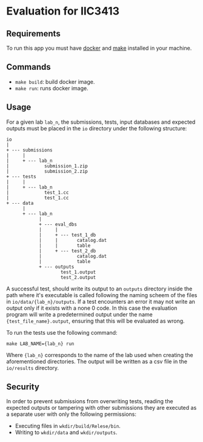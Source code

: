 # Evaluation for IIC3413

## Requirements

To run this app you must have [docker](https://docs.docker.com/engine/install/)
and [make](https://linux.die.net/man/1/make) installed in your machine.

## Commands

- `make build`: build docker image.
- `make run`: runs docker image.

## Usage

For a given lab `lab_n`, the submissions, tests, input databases and expected
outputs must be placed in the `io` directory under the following structure:

```
io
|
+ --- submissions
|     |
|     + --- lab_n
|             submission_1.zip
|             submission_2.zip
+ --- tests
|     |
|     + --- lab_n
|             test_1.cc
|             test_1.cc
+ --- data
      |
      + --- lab_n
            |
            + --- eval_dbs
            |     |
            |     + --- test_1_db
            |     |       catalog.dat
            |     |       table
            |     + --- test_2_db
            |             catalog.dat
            |             table
            + --- outputs
                    test_1.output
                    test_2.output
```

A successful test, should write its output to an `outputs` directory inside the
path where it's executable is called following the naming scheem of the files
in `io/data/{lab_n}/outputs`. If a test encounters an error it may not write an
output only if it exists with a none 0 code. In this case the evaluation
program will write a predetermined output under the name
`{test_file_name}.output`, ensuring that this will be evaluated as wrong.

To run the tests use the following command:

```
make LAB_NAME={lab_n} run
```

Where `{lab_n}` corresponds to the name of the lab used when creating the
aforementioned directories. The output will be written as a csv file in the
`io/results` directory.

## Security

In order to prevent submissions from overwriting tests, reading the expected
outputs or tampering with other submissions they are executed as a separate
user with only the following permissions:

- Executing files in `wkdir/build/Relese/bin`.
- Writing to `wkdir/data` and `wkdir/outputs`.

